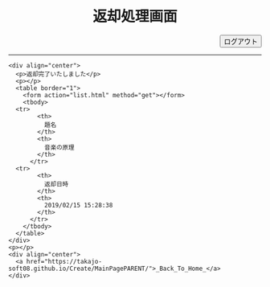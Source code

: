 <html><head>
    <meta http-equiv="content-type" content="text/html; charset=utf-8">
    <title>Lend (Book Management)</title>
  </head>

  <body>
    <div align="center">
      <h1>返却処理画面</h1>
    </div>  
    <div align="right">
      <input type="submit" value="ログアウト" onclick="logOut()">
    </div>
    <script>
      function logOut(){
      location.href = "https://takajo-soft08.github.io/Create/";      
      }
    </script>
    <hr>
    
    <div align="center">
      <p>返却完了いたしました</p>
      <p></p>
      <table border="1">
        <form action="list.html" method="get"></form>
        <tbody>
	  <tr>
            <th>
              題名
            </th>
            <th>
              音楽の原理
            </th>
          </tr>
	  <tr>
            <th>
              返却日時
            </th>
            <th>
              2019/02/15 15:28:38
            </th>
          </tr>
        </tbody>
      </table>
    </div>
    <p></p>  
    <div align="center">
      <a href="https://takajo-soft08.github.io/Create/MainPagePARENT/">_Back_To_Home_</a>
    </div>

  



</body></html>

